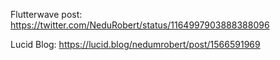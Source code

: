 Flutterwave post: https://twitter.com/NeduRobert/status/1164997903888388096

Lucid Blog: https://lucid.blog/nedumrobert/post/1566591969